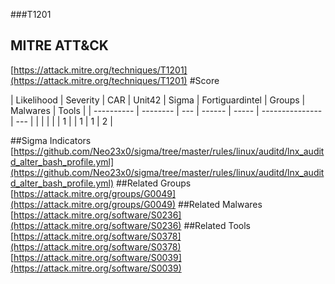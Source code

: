 ###T1201
## MITRE ATT&CK
[https://attack.mitre.org/techniques/T1201](https://attack.mitre.org/techniques/T1201)
#Score

| Likelihood | Severity | CAR | Unit42 | Sigma | Fortiguardintel | Groups | Malwares | Tools |
| ---------- | -------- | --- | ------ | ----- | --------------- | ---  |
 |   |   |   |   | 1 |   | 1 | 1 | 2 |

##Sigma Indicators
[https://github.com/Neo23x0/sigma/tree/master/rules/linux/auditd/lnx_auditd_alter_bash_profile.yml](https://github.com/Neo23x0/sigma/tree/master/rules/linux/auditd/lnx_auditd_alter_bash_profile.yml)
[]()
##Related Groups
[https://attack.mitre.org/groups/G0049](https://attack.mitre.org/groups/G0049)
[]()
##Related Malwares
[https://attack.mitre.org/software/S0236](https://attack.mitre.org/software/S0236)
[]()
##Related Tools
[https://attack.mitre.org/software/S0378](https://attack.mitre.org/software/S0378)
[https://attack.mitre.org/software/S0039](https://attack.mitre.org/software/S0039)
[]()
